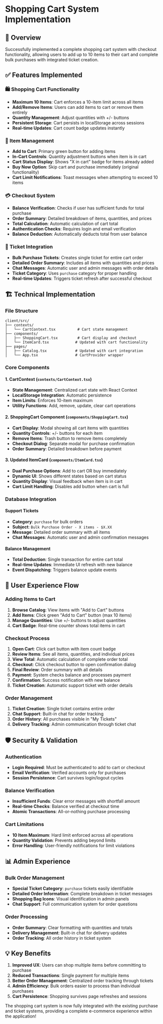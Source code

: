 # Shopping Cart System Implementation

## 🛒 Overview
Successfully implemented a complete shopping cart system with checkout functionality, allowing users to add up to 10 items to their cart and complete bulk purchases with integrated ticket creation.

## ✅ Features Implemented

### 🛍️ **Shopping Cart Functionality**
- **Maximum 10 Items**: Cart enforces a 10-item limit across all items
- **Add/Remove Items**: Users can add items to cart or remove them entirely
- **Quantity Management**: Adjust quantities with +/- buttons
- **Persistent Storage**: Cart persists in localStorage across sessions
- **Real-time Updates**: Cart count badge updates instantly

### 🎯 **Item Management**
- **Add to Cart**: Primary green button for adding items
- **In-Cart Controls**: Quantity adjustment buttons when item is in cart
- **Cart Status Display**: Shows "X in cart" badge for items already added
- **Buy Now Option**: Skip cart and purchase immediately (original functionality)
- **Cart Limit Notifications**: Toast messages when attempting to exceed 10 items

### 💳 **Checkout System**
- **Balance Verification**: Checks if user has sufficient funds for total purchase
- **Order Summary**: Detailed breakdown of items, quantities, and prices
- **Total Calculation**: Automatic calculation of cart total
- **Authentication Checks**: Requires login and email verification
- **Balance Deduction**: Automatically deducts total from user balance

### 🎫 **Ticket Integration**
- **Bulk Purchase Tickets**: Creates single ticket for entire cart order
- **Detailed Order Summary**: Includes all items with quantities and prices
- **Chat Messages**: Automatic user and admin messages with order details
- **Ticket Category**: Uses `purchase` category for proper handling
- **Real-time Updates**: Triggers ticket refresh after successful checkout

## 🏗️ **Technical Implementation**

### **File Structure**
```
client/src/
├── contexts/
│   └── CartContext.tsx          # Cart state management
├── components/
│   ├── ShoppingCart.tsx         # Cart display and checkout
│   └── ItemCard.tsx            # Updated with cart functionality
├── pages/
│   ├── Catalog.tsx             # Updated with cart integration
│   └── App.tsx                 # CartProvider wrapper
```

### **Core Components**

#### 1. **CartContext** (`contexts/CartContext.tsx`)
- **State Management**: Centralized cart state with React Context
- **LocalStorage Integration**: Automatic persistence
- **Item Limits**: Enforces 10-item maximum
- **Utility Functions**: Add, remove, update, clear cart operations

#### 2. **ShoppingCart Component** (`components/ShoppingCart.tsx`)
- **Cart Display**: Modal showing all cart items with quantities
- **Quantity Controls**: +/- buttons for each item
- **Remove Items**: Trash button to remove items completely
- **Checkout Dialog**: Separate modal for purchase confirmation
- **Order Summary**: Detailed breakdown before payment

#### 3. **Updated ItemCard** (`components/ItemCard.tsx`)
- **Dual Purchase Options**: Add to cart OR buy immediately
- **Dynamic UI**: Shows different states based on cart status
- **Quantity Display**: Visual feedback when item is in cart
- **Cart Limit Handling**: Disables add button when cart is full

### **Database Integration**

#### **Support Tickets**
- **Category**: `purchase` for bulk orders
- **Subject**: `Bulk Purchase Order - X items - $X.XX`
- **Message**: Detailed order summary with all items
- **Chat Messages**: Automatic user and admin confirmation messages

#### **Balance Management**
- **Total Deduction**: Single transaction for entire cart total
- **Real-time Updates**: Immediate UI refresh with new balance
- **Event Dispatching**: Triggers balance update events

## 🔄 **User Experience Flow**

### **Adding Items to Cart**
1. **Browse Catalog**: View items with "Add to Cart" buttons
2. **Add Items**: Click green "Add to Cart" button (max 10 items)
3. **Manage Quantities**: Use +/- buttons to adjust quantities
4. **Cart Badge**: Real-time counter shows total items in cart

### **Checkout Process**
1. **Open Cart**: Click cart button with item count badge
2. **Review Items**: See all items, quantities, and individual prices
3. **View Total**: Automatic calculation of complete order total
4. **Checkout**: Click checkout button to open confirmation dialog
5. **Final Review**: Order summary with all details
6. **Payment**: System checks balance and processes payment
7. **Confirmation**: Success notification with new balance
8. **Ticket Creation**: Automatic support ticket with order details

### **Order Management**
1. **Ticket Creation**: Single ticket contains entire order
2. **Chat Support**: Built-in chat for order tracking
3. **Order History**: All purchases visible in "My Tickets"
4. **Delivery Tracking**: Admin communication through ticket chat

## 🛡️ **Security & Validation**

### **Authentication**
- **Login Required**: Must be authenticated to add to cart or checkout
- **Email Verification**: Verified accounts only for purchases
- **Session Persistence**: Cart survives login/logout cycles

### **Balance Verification**
- **Insufficient Funds**: Clear error messages with shortfall amount
- **Real-time Checks**: Balance verified at checkout time
- **Atomic Transactions**: All-or-nothing purchase processing

### **Cart Limitations**
- **10 Item Maximum**: Hard limit enforced across all operations
- **Quantity Validation**: Prevents adding beyond limits
- **Error Handling**: User-friendly notifications for limit violations

## 📊 **Admin Experience**

### **Bulk Order Management**
- **Special Ticket Category**: `purchase` tickets easily identifiable
- **Detailed Order Information**: Complete breakdown in ticket messages
- **Shopping Bag Icons**: Visual identification in admin panels
- **Chat Support**: Full communication system for order questions

### **Order Processing**
- **Order Summary**: Clear formatting with quantities and totals
- **Delivery Management**: Built-in chat for delivery updates
- **Order Tracking**: All order history in ticket system

## 💡 **Key Benefits**

1. **Improved UX**: Users can shop multiple items before committing to purchase
2. **Reduced Transactions**: Single payment for multiple items
3. **Better Order Management**: Centralized order tracking through tickets
4. **Admin Efficiency**: Bulk orders easier to process than individual purchases
5. **Cart Persistence**: Shopping survives page refreshes and sessions

The shopping cart system is now fully integrated with the existing purchase and ticket systems, providing a complete e-commerce experience within the application!